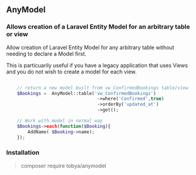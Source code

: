 ## AnyModel

### Allows creation of a Laravel Entity Model for an arbitrary table or view

Allow creation of Laravel Entity Model for any arbitrary table without needing to declare a Model first.

This is particuarily useful if you have a legacy application 
that uses Views and you do not wish to create a model for each view.

````php

    // return a new model built from vw_ConfirmedBookings table/view
    $Bookings =  AnyModel::table('vw_ConfirmedBookings')
                                  ->where('Confirmed',true)                                  
                                  ->orderBy('updated_at')
                                  ->get();

    // Work with model in normal way
    $Bookings->each(function($Booking){
        AddName( $Booking->name);
    });
````

### Installation

> composer require tobya/anymodel
